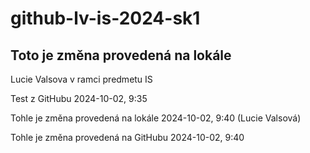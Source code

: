 # github-lv-is-2024-sk1

## Toto je změna provedená na lokále

Lucie Valsova
v ramci predmetu IS

Test z GitHubu 2024-10-02, 9:35 

Tohle je změna provedená na lokále 2024-10-02, 9:40 (Lucie Valsová)

Tohle je změna provedená na GitHubu 2024-10-02, 9:40
